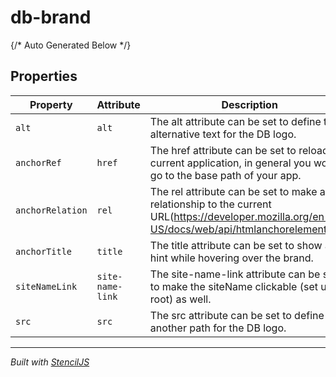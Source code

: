 # db-brand



{/* Auto Generated Below */}


## Properties

| Property         | Attribute        | Description                                                                                                                                     | Type      | Default                  |
| ---------------- | ---------------- | ----------------------------------------------------------------------------------------------------------------------------------------------- | --------- | ------------------------ |
| `alt`            | `alt`            | The alt attribute can be set to define the alternative text for the DB logo.                                                                    | `string`  | `'Deutsche Bahn Logo'`   |
| `anchorRef`      | `href`           | The href attribute can be set to reload the current application, in general you would go to the base path of your app.                          | `string`  | `'#'`                    |
| `anchorRelation` | `rel`            | The rel attribute can be set to make a relationship to the current URL(https://developer.mozilla.org/en-US/docs/web/api/htmlanchorelement/rel). | `string`  | `undefined`              |
| `anchorTitle`    | `title`          | The title attribute can be set to show a hint while hovering over the brand.                                                                    | `string`  | `undefined`              |
| `siteNameLink`   | `site-name-link` | The site-name-link attribute can be set to make the siteName clickable (set url to root) as well.                                               | `boolean` | `undefined`              |
| `src`            | `src`            | The src attribute can be set to define another path for the DB logo.                                                                            | `string`  | `'./images/db_logo.svg'` |


----------------------------------------------

*Built with [StencilJS](https://stenciljs.com/)*
